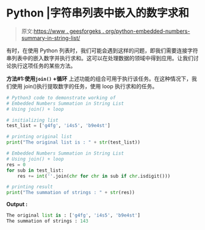 # Python |字符串列表中嵌入的数字求和

> 原文:[https://www . geesforgeks . org/python-embedded-numbers-summary-in-string-list/](https://www.geeksforgeeks.org/python-embedded-numbers-summation-in-string-list/)

有时，在使用 Python 列表时，我们可能会遇到这样的问题，即我们需要连接字符串列表中的嵌入数字并执行求和。这可以在处理数据的领域中得到应用。让我们讨论执行这项任务的某些方法。

**方法#1:使用`join()` +循环**
上述功能的组合可用于执行该任务。在这种情况下，我们使用 join()执行提取数字的任务，使用 loop 执行求和的任务。

```py
# Python3 code to demonstrate working of 
# Embedded Numbers Summation in String List
# Using join() + loop

# initializing list
test_list = ['g4fg', 'i4s5', 'b9e4st']

# printing original list
print("The original list is : " + str(test_list))

# Embedded Numbers Summation in String List
# Using join() + loop
res = 0
for sub in test_list:
    res += int(''.join(chr for chr in sub if chr.isdigit()))

# printing result 
print("The summation of strings : " + str(res)) 
```

**Output :**

```py
The original list is : ['g4fg', 'i4s5', 'b9e4st']
The summation of strings : 143

```